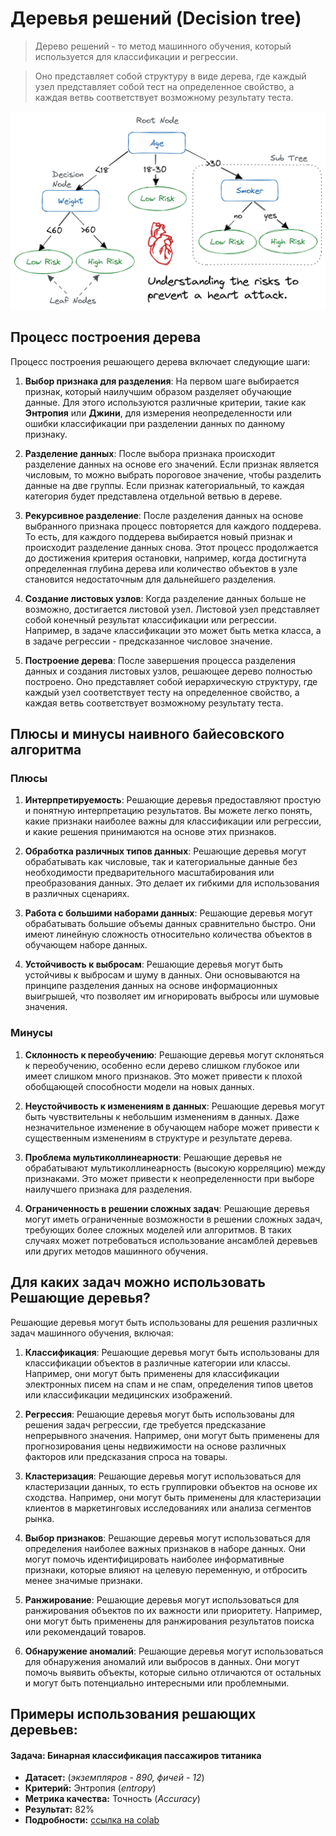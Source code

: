 # Деревья решений (Decision tree)

> Дерево решений - то метод машинного обучения, который используется 
для классификации и регрессии.

> Оно представляет собой структуру в виде дерева, где каждый узел 
представляет собой тест на определенное свойство, а каждая ветвь соответствует возможному результату теста.  

![Screen Shot](img/DT_image.png)

##  Процесс построения дерева

Процесс построения решающего дерева включает следующие шаги: 
 
1. **Выбор признака для разделения**: На первом шаге выбирается признак, 
который наилучшим образом разделяет обучающие данные. 
Для этого используются различные критерии, такие как **Энтропия** или **Джини**, 
для измерения неопределенности или ошибки классификации при разделении данных по данному признаку. 

2. **Разделение данных**: После выбора признака происходит разделение данных 
на основе его значений. Если признак является числовым, то можно выбрать 
пороговое значение, чтобы разделить данные на две группы. Если признак категориальный, 
то каждая категория будет представлена отдельной ветвью в дереве. 
 
3. **Рекурсивное разделение**: После разделения данных на основе выбранного признака процесс повторяется для каждого поддерева. То есть, для каждого поддерева выбирается новый признак и происходит разделение данных снова. Этот процесс продолжается до достижения критерия остановки, например, когда достигнута определенная глубина дерева или количество объектов в узле становится недостаточным для дальнейшего разделения. 
 
4. **Создание листовых узлов**: Когда разделение данных больше не возможно, 
достигается листовой узел. Листовой узел представляет собой конечный результат классификации 
или регрессии. Например, в задаче классификации это может быть метка класса, 
а в задаче регрессии - предсказанное числовое значение. 
 
5. **Построение дерева**: После завершения процесса разделения данных и создания листовых узлов, 
решающее дерево полностью построено. Оно представляет собой иерархическую структуру, 
где каждый узел соответствует тесту на определенное свойство, а каждая ветвь соответствует возможному результату теста. 

## Плюсы и минусы наивного байесовского алгоритма

### Плюсы

1. **Интерпретируемость**: 
Решающие деревья предоставляют простую и понятную интерпретацию результатов. 
Вы можете легко понять, какие признаки наиболее важны для классификации или регрессии, 
и какие решения принимаются на основе этих признаков. 
 
2. **Обработка различных типов данных**: Решающие деревья могут обрабатывать как числовые, 
так и категориальные данные без необходимости предварительного масштабирования или преобразования данных. 
Это делает их гибкими для использования в различных сценариях. 
 
3. **Работа с большими наборами данных**: Решающие деревья могут обрабатывать большие объемы данных 
сравнительно быстро. Они имеют линейную сложность относительно количества объектов в обучающем наборе данных. 
 
4. **Устойчивость к выбросам**: Решающие деревья могут быть устойчивы к выбросам и шуму в данных. 
Они основываются на принципе разделения данных на основе информационных выигрышей, 
что позволяет им игнорировать выбросы или шумовые значения. 

### Минусы  

1. **Склонность к переобучению**: Решающие деревья могут склоняться к переобучению, 
особенно если дерево слишком глубокое или имеет слишком много признаков. 
Это может привести к плохой обобщающей способности модели на новых данных. 
 
2. **Неустойчивость к изменениям в данных**: Решающие деревья могут быть чувствительны 
к небольшим изменениям в данных. Даже незначительное изменение в обучающем наборе 
может привести к существенным изменениям в структуре и результате дерева. 
 
3. **Проблема мультиколлинеарности**: Решающие деревья не обрабатывают мультиколлинеарность 
(высокую корреляцию) между признаками. Это может привести к неопределенности при выборе 
наилучшего признака для разделения. 
 
4. **Ограниченность в решении сложных задач**: Решающие деревья могут иметь ограниченные возможности 
в решении сложных задач, требующих более сложных моделей или алгоритмов. В таких случаях 
может потребоваться использование ансамблей деревьев или других методов машинного обучения. 

## Для каких задач можно использовать Решающие деревья?

Решающие деревья могут быть использованы для решения различных задач машинного обучения, включая: 
 
1. **Классификация**: Решающие деревья могут быть использованы для классификации объектов в различные 
категории или классы. Например, они могут быть применены для классификации электронных писем 
на спам и не спам, определения типов цветов или классификации медицинских изображений. 
 
2. **Регрессия**: Решающие деревья могут быть использованы для решения задач регрессии, 
где требуется предсказание непрерывного значения. Например, они могут быть применены 
для прогнозирования цены недвижимости на основе различных факторов или предсказания спроса на товары. 
 
3. **Кластеризация**: Решающие деревья могут использоваться для кластеризации данных, 
то есть группировки объектов на основе их сходства. Например, они могут быть применены 
для кластеризации клиентов в маркетинговых исследованиях или анализа сегментов рынка. 
 
4. **Выбор признаков**: Решающие деревья могут использоваться для определения наиболее важных признаков 
в наборе данных. Они могут помочь идентифицировать наиболее информативные признаки, которые влияют 
на целевую переменную, и отбросить менее значимые признаки. 
 
5. **Ранжирование**: Решающие деревья могут использоваться для ранжирования объектов по их важности 
или приоритету. Например, они могут быть применены для ранжирования результатов поиска 
или рекомендаций товаров. 
 
6. **Обнаружение аномалий**: Решающие деревья могут использоваться для обнаружения аномалий или 
выбросов в данных. Они могут помочь выявить объекты, которые сильно отличаются от остальных 
и могут быть потенциально интересными или проблемными. 

## Примеры использования решающих деревьев:

#### Задача: Бинарная классификация пассажиров титаника

- **Датасет:** (*экземпляров - 890, фичей - 12*)   
- **Критерий:** Энтропия (*entropy*)   
- **Метрика качества:** Точность (*Accuracy*)  
- **Результат:** 82%
- **Подробности:** [ссылка на colab](https://colab.research.google.com/drive/1xRn9VqxWtcw7tF1nASlpNiAYBk39K8xd?usp=sharing)
